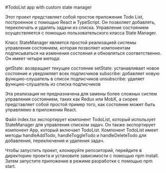 #TodoList app with custom state manager

Этот проект представляет собой простое приложение Todo List, построенное с помощью React и TypeScript. Он позволяет добавлять, переключать и удалять задачи из списка. Управление состоянием осуществляется с помощью пользовательского класса State Manager.

Класс StateManager является простой реализацией системы управления состоянием, которая позволяет компонентам подписываться на изменения состояния и обновляться соответственно. Он имеет четыре метода:

getState: возвращает текущее состояние
setState: устанавливает новое состояние и уведомляет всех подписчиков
subscribe: добавляет новую функцию-слушатель в список подписчиков
unsubscribe: удаляет функцию-слушатель из списка подписчиков

Эта реализация не предназначена для замены более сложных систем управления состоянием, таких как Redux или MobX, а скорее представляет собой простой пример того, как состояние может быть управляемо в приложении React.

Файл index.tsx экспортирует компонент TodoList, который использует StateManager для управления списком задач. Он также экспортирует компонент App, который включает TodoList. Компонент TodoList имеет методы handleAddTodo, handleToggleTodo и handleDeleteTodo для добавления, переключения и удаления задач.

Чтобы запустить проект, клонируйте репозиторий, перейдите в директорию проекта и установите зависимости с помощью npm install. Затем запустите приложение в режиме разработки с помощью npm start.
